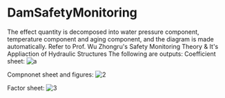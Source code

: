 # DamSafetyMonitoring
The effect quantity is decomposed into water pressure component, temperature component and aging component, and the diagram is made automatically.  Refer to Prof. Wu Zhongru's Safety Monitoring Theory &amp; It's Appliaction of Hydraulic Structures 
The following are outputs:
Coefficient sheet:
![a](https://github.com/xiaolinmu/DamSafetyMonitoring/assets/86880374/600328d7-6e7e-43c5-b948-a734da2455d4)


Compnonet sheet and figures:
![2](https://github.com/xiaolinmu/DamSafetyMonitoring/assets/86880374/9fae03ca-da09-450f-acde-6d03a2477962)


Factor sheet:
![3](https://github.com/xiaolinmu/DamSafetyMonitoring/assets/86880374/42fbc8be-b2b0-4144-869e-adfef273c881)

